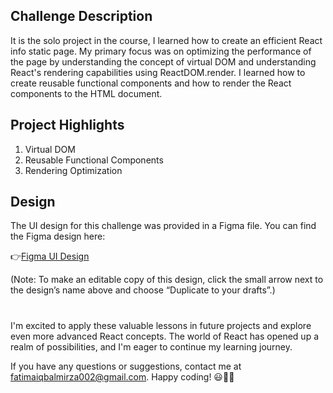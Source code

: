 ## Challenge Description

It is the solo project in the course, I learned how to create an efficient React info static page. My primary focus was on optimizing the performance of the page by understanding the concept of virtual DOM and understanding React's rendering capabilities using ReactDOM.render. I learned how to create reusable functional
components and how to render the React components to the HTML document.

## Project Highlights

1. Virtual DOM
2. Reusable Functional Components
3. Rendering Optimization

## Design

The UI design for this challenge was provided in a Figma file. You can find the Figma design here:

👉[Figma UI Design](https://www.figma.com/file/4ctPLUvIn5b5Ep6YPOZWWd/Digital-Business-Card?type=design&node-id=0-1&mode=design&t=4Nt1CikQnSxPeZPL-0)

(Note: To make an editable copy of this design, click the small arrow next to the design’s name above and choose “Duplicate to your drafts”.)

#
I'm excited to apply these valuable lessons in future projects and explore even more advanced React concepts. The world of React has opened up a realm of possibilities, and I'm eager to continue my learning journey.

If you have any questions or suggestions, contact me at fatimaiqbalmirza002@gmail.com. 
Happy coding! 😃👩‍💻
